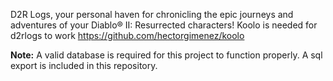 D2R Logs, your personal haven for chronicling the epic journeys and adventures of your Diablo® II: Resurrected characters!
Koolo is needed for d2rlogs to work https://github.com/hectorgimenez/koolo

**Note:** A valid database is required for this project to function properly. A sql export is included in this repository.
